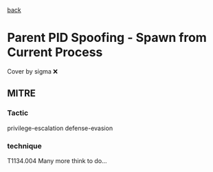 [back](../index.md)
# Parent PID Spoofing - Spawn from Current Process
Cover by sigma :x: 
## MITRE
### Tactic
privilege-escalation
defense-evasion
### technique
T1134.004
Many more think to do...